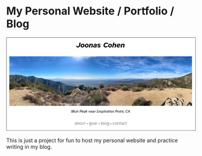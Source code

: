 # My Personal Website / Portfolio / Blog
![homepage](images/homepage.png)

This is just a project for fun to host my personal website and practice writing in my blog.
